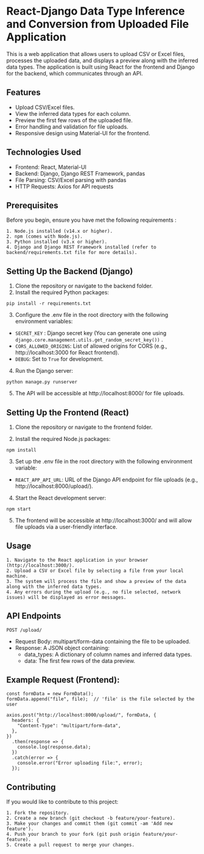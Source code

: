 
# React-Django Data Type Inference and Conversion from Uploaded File Application


This is a web application that allows users to upload CSV or Excel files, processes the uploaded data, and displays a preview along with the inferred data types. The application is built using React for the frontend and Django for the backend, which communicates through an API.

## Features
- Upload CSV/Excel files.
- View the inferred data types for each column.
- Preview the first few rows of the uploaded file.
- Error handling and validation for file uploads.
- Responsive design using Material-UI for the frontend.

## Technologies Used
- Frontend: React, Material-UI
- Backend: Django, Django REST Framework, pandas
- File Parsing: CSV/Excel parsing with pandas
- HTTP Requests: Axios for API requests

## Prerequisites
Before you begin, ensure you have met the following requirements :

    1. Node.js installed (v14.x or higher).
    2. npm (comes with Node.js).
    3. Python installed (v3.x or higher).
    4. Django and Django REST Framework installed (refer to backend/requirements.txt file for more details).

## Setting Up the Backend (Django)
1. Clone the repository or navigate to the backend folder.
2. Install the required Python packages:
```
pip install -r requirements.txt
```
3. Configure the .env file in the root directory with the following environment variables:
- ``` SECRET_KEY ``` : Django secret key (You can generate one using ``` django.core.management.utils.get_random_secret_key()) ``` .
- ``` CORS_ALLOWED_ORIGINS ```: List of allowed origins for CORS (e.g., http://localhost:3000 for React frontend).
- ``` DEBUG ```: Set to ``` True ``` for development.
4. Run the Django server:
``` 
python manage.py runserver
```
5. The API will be accessible at http://localhost:8000/ for file uploads.

## Setting Up the Frontend (React)
1. Clone the repository or navigate to the frontend folder.

2. Install the required Node.js packages:
```
npm install
```
3. Set up the .env file in the root directory with the following environment variable:

- ``` REACT_APP_API_URL ```: URL of the Django API endpoint for file uploads (e.g., http://localhost:8000/upload/).
4. Start the React development server:
```
npm start
```
5. The frontend will be accessible at http://localhost:3000/ and will allow file uploads via a user-friendly interface.

## Usage
    1. Navigate to the React application in your browser (http://localhost:3000/).
    2. Upload a CSV or Excel file by selecting a file from your local machine.
    3. The system will process the file and show a preview of the data along with the inferred data types.
    4. Any errors during the upload (e.g., no file selected, network issues) will be displayed as error messages.

## API Endpoints
``` POST /upload/ ```
* Request Body: multipart/form-data containing the file to be uploaded.
* Response: A JSON object containing:
    * data_types: A dictionary of column names and inferred data types.
    * data: The first few rows of the data preview.

## Example Request (Frontend):

```
const formData = new FormData();
formData.append("file", file);  // 'file' is the file selected by the user

axios.post("http://localhost:8000/upload/", formData, {
  headers: {
    "Content-Type": "multipart/form-data",
  },
})
  .then(response => {
    console.log(response.data);
  })
  .catch(error => {
    console.error("Error uploading file:", error);
  });

```

## Contributing
If you would like to contribute to this project:

    1. Fork the repository.
    2. Create a new branch (git checkout -b feature/your-feature).
    3. Make your changes and commit them (git commit -am 'Add new feature').
    4. Push your branch to your fork (git push origin feature/your-feature).
    5. Create a pull request to merge your changes.